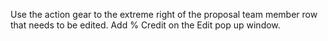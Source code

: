 Use the action gear to the extreme right of the proposal team member row that needs to be edited. Add % Credit on the Edit pop up window.
